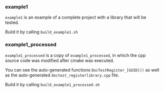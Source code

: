 ### example1
`example1` is an example of a complete project with a library that will be tested.

Build it by calling `build_example1.sh`


### example1_processed
`example1_processed` is a copy of `example1_processed`, in which the cpp source code was modified after cmake was executed.

You can see the auto-generated functions `DocTestRegister_[GUID]()` as well as the auto-generated `doctest_registerlibrary.cpp` file.

Build it by calling `build_example1_processed.sh`
